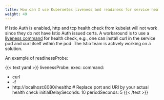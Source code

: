 ```yaml
---
title: How can I use Kubernetes liveness and readiness for service health check with Istio Auth enabled?
weight: 40
---
```

If Istio Auth is enabled, http and tcp health check from kubelet will not
work since they do not have Istio Auth issued certs. A workaround is to
use a [liveness command](https://kubernetes.io/docs/tasks/configure-pod-container/configure-liveness-readiness-probes/#define-a-liveness-command)
for health check, e.g., one can install curl in the service pod and curl itself
within the pod. The Istio team is actively working on a solution.

An example of readinessProbe:

{{< text yaml >}}
livenessProbe:
exec:
  command:
  - curl
  - -f
  - http://localhost:8080/healthz # Replace port and URI by your actual health check
initialDelaySeconds: 10
periodSeconds: 5
{{< /text >}}
